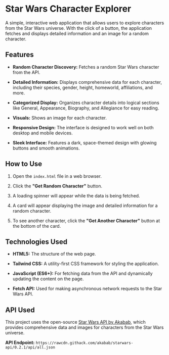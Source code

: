 # Star Wars Character Explorer

A simple, interactive web application that allows users to explore characters from the Star Wars universe. With the click of a button, the application fetches and displays detailed information and an image for a random character.

## Features

* **Random Character Discovery:** Fetches a random Star Wars character from the API.

* **Detailed Information:** Displays comprehensive data for each character, including their species, gender, height, homeworld, affiliations, and more.

* **Categorized Display:** Organizes character details into logical sections like General, Appearance, Biography, and Allegiance for easy reading.

* **Visuals:** Shows an image for each character.

* **Responsive Design:** The interface is designed to work well on both desktop and mobile devices.

* **Sleek Interface:** Features a dark, space-themed design with glowing buttons and smooth animations.

## How to Use

1. Open the `index.html` file in a web browser.

2. Click the **"Get Random Character"** button.

3. A loading spinner will appear while the data is being fetched.

4. A card will appear displaying the image and detailed information for a random character.

5. To see another character, click the **"Get Another Character"** button at the bottom of the card.

## Technologies Used

* **HTML5:** The structure of the web page.

* **Tailwind CSS:** A utility-first CSS framework for styling the application.

* **JavaScript (ES6+):** For fetching data from the API and dynamically updating the content on the page.

* **Fetch API:** Used for making asynchronous network requests to the Star Wars API.

## API Used

This project uses the open-source [Star Wars API by Akabab](https://github.com/akabab/starwars-api), which provides comprehensive data and images for characters from the Star Wars universe.

**API Endpoint:** `https://rawcdn.githack.com/akabab/starwars-api/0.2.1/api/all.json`
